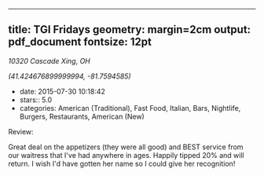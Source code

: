 
---
title: TGI Fridays
geometry: margin=2cm
output: pdf_document
fontsize: 12pt
---

_10320 Cascade Xing_, _OH_

*(41.424676899999994, -81.7594585)*

- date: 2015-07-30 10:18:42
- stars:: 5.0
-  categories: American (Traditional), Fast Food, Italian, Bars, Nightlife, Burgers, Restaurants, American (New)

Review:

Great deal on the appetizers (they were all good) and BEST service from our waitress that I've had anywhere in ages. Happily tipped 20% and will return. I wish I'd have gotten her name so I could give her recognition!


